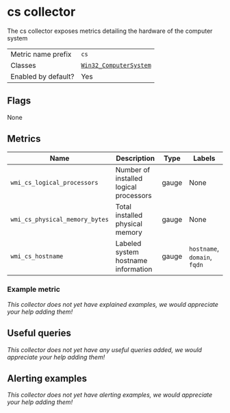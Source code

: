 # cs collector

The cs collector exposes metrics detailing the hardware of the computer system

|||
-|-
Metric name prefix  | `cs`
Classes             | [`Win32_ComputerSystem`](https://msdn.microsoft.com/en-us/library/aa394102)
Enabled by default? | Yes

## Flags

None

## Metrics

Name | Description | Type | Labels
-----|-------------|------|-------
`wmi_cs_logical_processors` | Number of installed logical processors | gauge | None
`wmi_cs_physical_memory_bytes` | Total installed physical memory | gauge | None
`wmi_cs_hostname` | Labeled system hostname information | gauge | `hostname`, `domain`, `fqdn`

### Example metric
_This collector does not yet have explained examples, we would appreciate your help adding them!_

## Useful queries
_This collector does not yet have any useful queries added, we would appreciate your help adding them!_

## Alerting examples
_This collector does not yet have alerting examples, we would appreciate your help adding them!_
